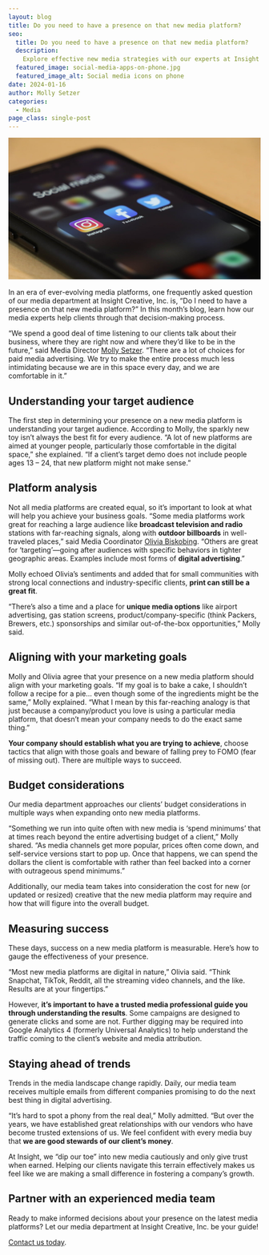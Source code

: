 ```yaml
---
layout: blog
title: Do you need to have a presence on that new media platform?
seo:
  title: Do you need to have a presence on that new media platform?
  description:
    Explore effective new media strategies with our experts at Insight Creative, Inc. Make informed decisions for your business success today!
  featured_image: social-media-apps-on-phone.jpg
  featured_image_alt: Social media icons on phone
date: 2024-01-16
author: Molly Setzer
categories:
  - Media
page_class: single-post
---
```


![Social media icons on phone](social-media-apps-on-phone.jpg)

In an era of ever-evolving media platforms, one frequently asked question of our media department at Insight Creative, Inc. is, “Do I need to have a presence on that new media platform?” In this month’s blog, learn how our media experts help clients through that decision-making process. 

“We spend a good deal of time listening to our clients talk about their business, where they are right now and where they’d like to be in the future,” said Media Director [Molly Setzer](/about/molly-setzer/). “There are a lot of choices for paid media advertising. We try to make the entire process much less intimidating because we are in this space every day, and we are comfortable in it.”

## Understanding your target audience

The first step in determining your presence on a new media platform is understanding your target audience. According to Molly, the sparkly new toy isn’t always the best fit for every audience. “A lot of new platforms are aimed at younger people, particularly those comfortable in the digital space,” she explained. “If a client’s target demo does not include people ages 13 – 24, that new platform might not make sense.”

## Platform analysis

Not all media platforms are created equal, so it’s important to look at what will help you achieve your business goals. “Some media platforms work great for reaching a large audience like **broadcast television and radio** stations with far-reaching signals, along with **outdoor billboards** in well-traveled places,” said Media Coordinator [Olivia Biskobing](/about/olivia-biskobing/). “Others are great for ‘targeting’—going after audiences with specific behaviors in tighter geographic areas. Examples include most forms of **digital advertising**.”

Molly echoed Olivia’s sentiments and added that for small communities with strong local connections and industry-specific clients, **print can still be a great fit**. 

“There’s also a time and a place for **unique media options** like airport advertising, gas station screens, product/company-specific (think Packers, Brewers, etc.) sponsorships and similar out-of-the-box opportunities,” Molly said.

## Aligning with your marketing goals

Molly and Olivia agree that your presence on a new media platform should align with your marketing goals. “If my goal is to bake a cake, I shouldn’t follow a recipe for a pie… even though some of the ingredients might be the same,” Molly explained. “What I mean by this far-reaching analogy is that just because a company/product you love is using a particular media platform, that doesn’t mean your company needs to do the exact same thing.” 

**Your company should establish what you are trying to achieve**, choose tactics that align with those goals and beware of falling prey to FOMO (fear of missing out). There are multiple ways to succeed.    

## Budget considerations

Our media department approaches our clients’ budget considerations in multiple ways when expanding onto new media platforms. 

“Something we run into quite often with new media is ‘spend minimums’ that at times reach beyond the entire advertising budget of a client,” Molly shared. “As media channels get more popular, prices often come down, and self-service versions start to pop up. Once that happens, we can spend the dollars the client is comfortable with rather than feel backed into a corner with outrageous spend minimums.”

Additionally, our media team takes into consideration the cost for new (or updated or resized) creative that the new media platform may require and how that will figure into the overall budget.

## Measuring success

These days, success on a new media platform is measurable. Here’s how to gauge the effectiveness of your presence. 

“Most new media platforms are digital in nature,” Olivia said. “Think Snapchat, TikTok, Reddit, all the streaming video channels, and the like. Results are at your fingertips.”

However, **it’s important to have a trusted media professional guide you through understanding the results**. Some campaigns are designed to generate clicks and some are not. Further digging may be required into Google Analytics 4 (formerly Universal Analytics) to help understand the traffic coming to the client’s website and media attribution.

## Staying ahead of trends

Trends in the media landscape change rapidly. Daily, our media team receives multiple emails from different companies promising to do the next best thing in digital advertising.

“It’s hard to spot a phony from the real deal,” Molly admitted. “But over the years, we have established great relationships with our vendors who have become trusted extensions of us. We feel confident with every media buy that **we are good stewards of our client’s money**. 

At Insight, we “dip our toe” into new media cautiously and only give trust when earned.  Helping our clients navigate this terrain effectively makes us feel like we are making a small difference in fostering a company’s growth.

## Partner with an experienced media team

Ready to make informed decisions about your presence on the latest media platforms? Let our media department at Insight Creative, Inc. be your guide!

[Contact us today](/contact/).
